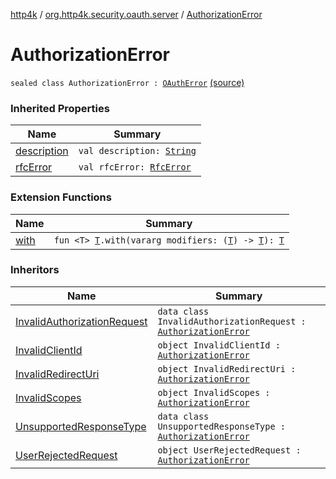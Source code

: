 [http4k](../index.md) / [org.http4k.security.oauth.server](index.md) / [AuthorizationError](./-authorization-error.md)

# AuthorizationError

`sealed class AuthorizationError : `[`OAuthError`](-o-auth-error/index.md) [(source)](https://github.com/http4k/http4k/blob/master/http4k-security-oauth/src/main/kotlin/org/http4k/security/oauth/server/OAuthError.kt#L42)

### Inherited Properties

| Name | Summary |
|---|---|
| [description](-o-auth-error/description.md) | `val description: `[`String`](https://kotlinlang.org/api/latest/jvm/stdlib/kotlin/-string/index.html) |
| [rfcError](-o-auth-error/rfc-error.md) | `val rfcError: `[`RfcError`](-rfc-error/index.md) |

### Extension Functions

| Name | Summary |
|---|---|
| [with](../org.http4k.core/with.md) | `fun <T> `[`T`](../org.http4k.core/with.md#T)`.with(vararg modifiers: (`[`T`](../org.http4k.core/with.md#T)`) -> `[`T`](../org.http4k.core/with.md#T)`): `[`T`](../org.http4k.core/with.md#T) |

### Inheritors

| Name | Summary |
|---|---|
| [InvalidAuthorizationRequest](-invalid-authorization-request/index.md) | `data class InvalidAuthorizationRequest : `[`AuthorizationError`](./-authorization-error.md) |
| [InvalidClientId](-invalid-client-id.md) | `object InvalidClientId : `[`AuthorizationError`](./-authorization-error.md) |
| [InvalidRedirectUri](-invalid-redirect-uri.md) | `object InvalidRedirectUri : `[`AuthorizationError`](./-authorization-error.md) |
| [InvalidScopes](-invalid-scopes.md) | `object InvalidScopes : `[`AuthorizationError`](./-authorization-error.md) |
| [UnsupportedResponseType](-unsupported-response-type/index.md) | `data class UnsupportedResponseType : `[`AuthorizationError`](./-authorization-error.md) |
| [UserRejectedRequest](-user-rejected-request.md) | `object UserRejectedRequest : `[`AuthorizationError`](./-authorization-error.md) |
